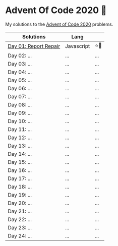 # Advent Of Code 2020 🎄

My solutions to the [Advent of Code 2020](https://adventofcode.com/2020) problems.

| Solutions                      | Lang       |      |
| -----------------------------  | ---------- | ---- |
| [Day 01: Report Repair](./01/) | Javascript | ⭐🌟 |
| Day 02: ...                    | ...        | ...  |
| Day 03: ...                    | ...        | ...  |
| Day 04: ...                    | ...        | ...  |
| Day 05: ...                    | ...        | ...  |
| Day 06: ...                    | ...        | ...  |
| Day 07: ...                    | ...        | ...  |
| Day 08: ...                    | ...        | ...  |
| Day 09: ...                    | ...        | ...  |
| Day 10: ...                    | ...        | ...  |
| Day 11: ...                    | ...        | ...  |
| Day 12: ...                    | ...        | ...  |
| Day 13: ...                    | ...        | ...  |
| Day 14: ...                    | ...        | ...  |
| Day 15: ...                    | ...        | ...  |
| Day 16: ...                    | ...        | ...  |
| Day 17: ...                    | ...        | ...  |
| Day 18: ...                    | ...        | ...  |
| Day 19: ...                    | ...        | ...  |
| Day 20: ...                    | ...        | ...  |
| Day 21: ...                    | ...        | ...  |
| Day 22: ...                    | ...        | ...  |
| Day 23: ...                    | ...        | ...  |
| Day 24: ...                    | ...        | ...  |
